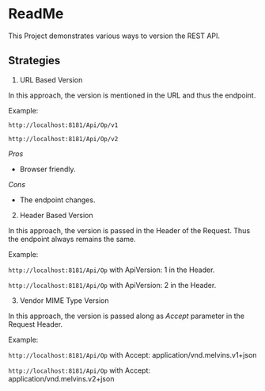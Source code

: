 
# ReadMe

This Project demonstrates various ways to version the REST API.

## Strategies

1. URL Based Version

 In this approach, the version is mentioned in the URL and thus the endpoint.
 
 Example:
 
 `http://localhost:8181/Api/Op/v1`
 
 `http://localhost:8181/Api/Op/v2`
 
 _Pros_
 
 - Browser friendly.
 
 _Cons_
 
 - The endpoint changes.

2. Header Based Version

 In this approach, the version is passed in the Header of the Request. Thus the endpoint always remains the same.
 
 Example:
 
 `http://localhost:8181/Api/Op` with ApiVersion: 1 in the Header.
 
 `http://localhost:8181/Api/Op` with ApiVersion: 2 in the Header.

3. Vendor MIME Type Version

 In this approach, the version is passed along as *Accept* parameter in the Request Header.
 
 Example:
 
 `http://localhost:8181/Api/Op` with Accept: application/vnd.melvins.v1+json
 
 `http://localhost:8181/Api/Op` with Accept: application/vnd.melvins.v2+json

